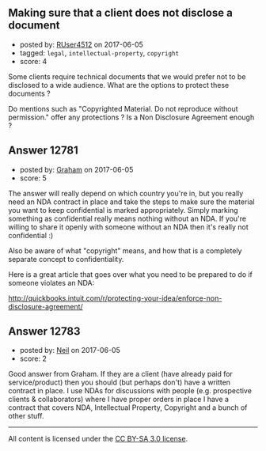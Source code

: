 ## Making sure that a client does not disclose a document

- posted by: [RUser4512](https://stackexchange.com/users/6145228/ruser4512) on 2017-06-05
- tagged: `legal`, `intellectual-property`, `copyright`
- score: 4

Some clients require technical documents that we would prefer not to be disclosed to a wide audience. What are the options to protect these documents ?

Do mentions such as "Copyrighted Material. Do not reproduce without permission." offer any protections ? Is a Non Disclosure Agreement enough ?




## Answer 12781

- posted by: [Graham](https://stackexchange.com/users/322487/graham) on 2017-06-05
- score: 5

The answer will really depend on which country you're in, but you really need an NDA contract in place and take the steps to make sure the material you want to keep confidential is marked appropriately.  Simply marking something as confidential really means nothing without an NDA.  If you're willing to share it openly with someone without an NDA then it's really not confidential :)

Also be aware of what "copyright" means, and how that is a completely separate concept to confidentiality.

Here is a great article that goes over what you need to be prepared to do if someone violates an NDA:

http://quickbooks.intuit.com/r/protecting-your-idea/enforce-non-disclosure-agreement/


## Answer 12783

- posted by: [Neil](https://stackexchange.com/users/2711480/neil) on 2017-06-05
- score: 2

Good answer from Graham. If they are a client (have already paid for service/product) then you should (but perhaps don't) have a written contract in place. I use NDAs for discussions with people (e.g. prospective clients & collaborators) where I have proper orders in place I have a contract that covers NDA, Intellectual Property, Copyright and a bunch of other stuff.



---

All content is licensed under the [CC BY-SA 3.0 license](https://creativecommons.org/licenses/by-sa/3.0/).
